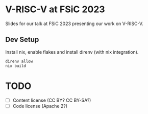 # V-RISC-V at FSiC 2023

Slides for our talk at FSiC 2023 presenting our work on V-RISC-V.

## Dev Setup

Install nix, enable flakes and install direnv (with nix integration).

```console
direnv allow
nix build
```

# TODO

- [ ] Content license (CC BY? CC BY-SA?)
- [ ] Code license (Apache 2?)
